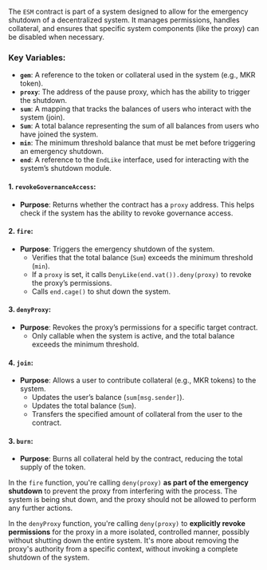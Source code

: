 The `ESM` contract is part of a system designed to allow for the emergency shutdown of a decentralized system. It manages permissions, handles collateral, and ensures that specific system components (like the proxy) can be disabled when necessary.

### **Key Variables**:

- **`gem`**: A reference to the token or collateral used in the system (e.g., MKR token).
- **`proxy`**: The address of the pause proxy, which has the ability to trigger the shutdown.
- **`sum`**: A mapping that tracks the balances of users who interact with the system (join).
- **`Sum`**: A total balance representing the sum of all balances from users who have joined the system.
- **`min`**: The minimum threshold balance that must be met before triggering an emergency shutdown.
- **`end`**: A reference to the `EndLike` interface, used for interacting with the system’s shutdown module.

#### 1. **`revokeGovernanceAccess`**:

- **Purpose**: Returns whether the contract has a `proxy` address. This helps check if the system has the ability to revoke governance access.

#### 2. **`fire`**:

- **Purpose**: Triggers the emergency shutdown of the system.
    - Verifies that the total balance (`Sum`) exceeds the minimum threshold (`min`).
    - If a `proxy` is set, it calls `DenyLike(end.vat()).deny(proxy)` to revoke the proxy’s permissions.
    - Calls `end.cage()` to shut down the system.

#### 3. **`denyProxy`**:

- **Purpose**: Revokes the proxy’s permissions for a specific target contract.
    - Only callable when the system is active, and the total balance exceeds the minimum threshold.

#### 4. **`join`**:

- **Purpose**: Allows a user to contribute collateral (e.g., MKR tokens) to the system.
    - Updates the user’s balance (`sum[msg.sender]`).
    - Updates the total balance (`Sum`).
    - Transfers the specified amount of collateral from the user to the contract.


#### 3. **`burn`**:

- **Purpose**: Burns all collateral held by the contract, reducing the total supply of the token.


 In the `fire` function, you're calling `deny(proxy)` **as part of the emergency shutdown** to prevent the proxy from interfering with the process. The system is being shut down, and the proxy should not be allowed to perform any further actions.

 In the `denyProxy` function, you're calling `deny(proxy)` to **explicitly revoke permissions** for the proxy in a more isolated, controlled manner, possibly without shutting down the entire system. It's more about removing the proxy's authority from a specific context, without invoking a complete shutdown of the system.